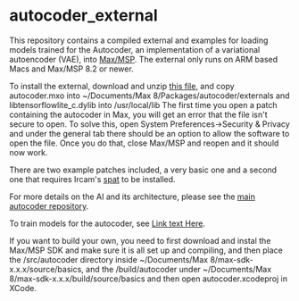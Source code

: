 # autocoder_external

This repository contains a compiled external and examples for loading models trained for the Autocoder, an implementation of a variational autoencoder (VAE), into [Max/MSP](https://cycling74.com/). The external only runs on ARM based Macs and Max/MSP 8.2 or newer.

To install the external, download and unzip [this file](https://github.com/franzson/autocoder_external/blob/main/external/autocoder.zip), and copy autocoder.mxo into ~/Documents/Max 8/Packages/autocoder/externals and libtensorflowlite_c.dylib into /usr/local/lib
The first time you open a patch containing the autocoder in Max, you will get an error that the file isn't secure to open. To solve this, open System Preferences->Security & Privacy and under the general tab there should be an option to allow the software to open the file. Once you do that, close Max/MSP and reopen and it should now work.

There are two example patches included, a very basic one and a second one that requires Ircam's [spat](https://forum.ircam.fr/projects/detail/spat/) to be installed.

For more details on the AI and its architecture, please see the [main autocoder repository](https://github.com/franzson/autocoder).

To train models for the autocoder, see [Link text Here](https://link-url-here.org).

If you want to build your own, you need to first download and instal the Max/MSP SDK and make sure it is all set up and compiling, and then place the /src/autocoder directory inside ~/Documents/Max 8/max-sdk-x.x.x/source/basics, and the /build/autocoder under ~/Documents/Max 8/max-sdk-x.x.x/build/source/basics and then open autocoder.xcodeproj in XCode.
